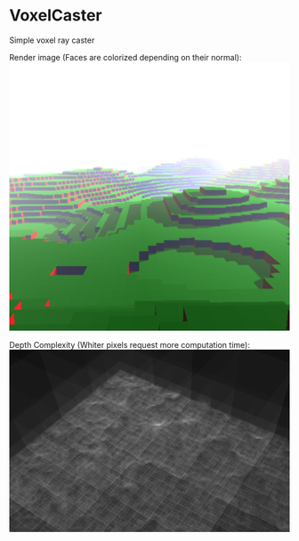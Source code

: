 # VoxelCaster
Simple voxel ray caster

Render image (Faces are colorized depending on their normal):
![Normal Render](https://github.com/johnBuffer/VoxelCaster/blob/master/render_1.png)

Depth Complexity (Whiter pixels request more computation time):
![Depth Complexity Render](https://github.com/johnBuffer/VoxelCaster/blob/master/depth_comp_1.png)
